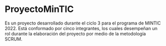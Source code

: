 # ProyectoMinTIC
 
Es un proyecto desarrollado durante el ciclo 3 para el programa de MINTIC 2022. Está conformado por cinco integrantes, los cuales desempeñan un rol durante la elaboración del proyecto por medio de la metodología SCRUM.

